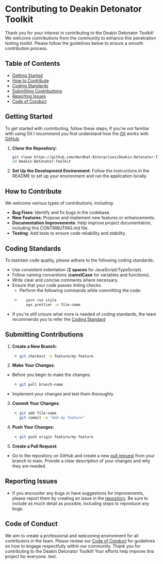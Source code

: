 # Contributing to Deakin Detonator Toolkit

Thank you for your interest in contributing to the Deakin Detonator Toolkit! We welcome contributions from the community to enhance this penetration testing toolkit. Please follow the guidelines below to ensure a smooth contribution process.

## Table of Contents

- [Getting Started](#getting-started)
- [How to Contribute](#how-to-contribute)
- [Coding Standards](#coding-standards)
- [Submitting Contributions](#submitting-contributions)
- [Reporting Issues](#reporting-issues)
- [Code of Conduct](#code-of-conduct)

## Getting Started

To get started with contributing, follow these steps; If you're not familiar with using Git I recommend you first understand how the [Git](https://deakin365.sharepoint.com/:w:/s/HardhatEnterprises2/Ee1Nlb_OZDVIlElD5RBO5o0BzG0OTRTFHIhWpTNwaxthmQ?e=Bg0rTb) works with [GitHub](https://deakin365.sharepoint.com/:b:/s/HardhatEnterprises2/ETU_JVpc67BCqgp6W7vm9ewBzbWCnlneQc-mzhiOIwGd8g?e=2pW0ld).

1. **Clone the Repository**:
   ```bash
   git clone https://github.com/Hardhat-Enterprises/Deakin-Detonator-Toolkit.git
   cd Deakin-Detonator-Toolkit

2. **Set Up the Development Environment**:
Follow the instructions in the README to set up your environment and run the application locally.

## How to Contribute

We welcome various types of contributions, including:
- **Bug Fixes**: Identify and fix bugs in the codebase.
- **New Features**: Propose and implement new features or enhancements.
- **Documentation Improvements**: Help improve project documentation, including this CONTRIBUTING.md file.
- **Testing**: Add tests to ensure code reliability and stability.

## Coding Standards

To maintain code quality, please adhere to the following coding standards:
- Use consistent indentation (**2 spaces** for JavaScript/TypeScript).
- Follow naming conventions (**camelCase** for variables and functions).
- Write clear and concise comments where necessary.
- Ensure that your code passes linting checks.
   - Perform the following commands while committing the code:
   -  ```bash
         yarn run style
         npx prettier -w file-name
- If you're still unsure what more is needed of coding standards, the team recommends you to refer the [Coding Standard](https://deakin365.sharepoint.com/:b:/s/HardhatEnterprises2/ESf1jjS7KOJCt1QnALLgmY8BAxWJouKQGX3itT94KG_Iog?e=5MHBFa)

## Submitting Contributions

1. **Create a New Branch**:
   -  ```bash
      git checkout -b feature/my-feature

2. **Make Your Changes**:
- Before you begin to make the changes:
   -  ```bash
      git pull branch-name
- Implement your changes and test them thoroughly.

3. **Commit Your Changes**:
   -  ```bash
      git add file-name
      git commit -m "Add my feature"

4. **Push Your Changes**:
   -  ```bash
      git push origin feature/my-feature

5. **Create a Pull Request**:

- Go to the repository on GitHub and create a new [pull request](https://github.com/Hardhat-Enterprises/Deakin-Detonator-Toolkit/pulls) from your branch to main. Provide a clear description of your changes and why they are needed.

## Reporting Issues

- If you encounter any bugs or have suggestions for improvements, please report them by creating an issue in the [repository](https://github.com/Hardhat-Enterprises/Deakin-Detonator-Toolkit/issues). Be sure to include as much detail as possible, including steps to reproduce any bugs.

## Code of Conduct

We aim to create a professional and welcoming environment for all contributors in the team. Please review our [Code of Conduct](https://github.com/Prem-CyberSec/GIT_Tutorial/blob/feature/markdown_update/GitHub%20Tutorial.docx) for guidelines on how to engage respectfully within our community. Thank you for contributing to the Deakin Detonator Toolkit! Your efforts help improve this project for everyone.
text.
